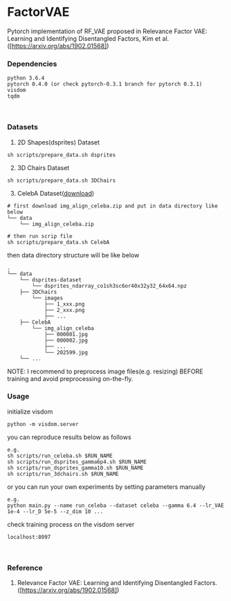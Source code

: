 # FactorVAE
Pytorch implementation of RF_VAE proposed in Relevance Factor VAE: Learning and Identifying Disentangled Factors, Kim et al.([https://arxiv.org/abs/1902.01568])
<br>

### Dependencies
```
python 3.6.4
pytorch 0.4.0 (or check pytorch-0.3.1 branch for pytorch 0.3.1)
visdom
tqdm
```
<br>

### Datasets
1. 2D Shapes(dsprites) Dataset
```
sh scripts/prepare_data.sh dsprites
```
2. 3D Chairs Dataset
```
sh scripts/prepare_data.sh 3DChairs
```
3. CelebA Dataset([download])
```
# first download img_align_celeba.zip and put in data directory like below
└── data
    └── img_align_celeba.zip

# then run scrip file
sh scripts/prepare_data.sh CelebA
```

then data directory structure will be like below<br>
```
.
└── data
    └── dsprites-dataset
        └── dsprites_ndarray_co1sh3sc6or40x32y32_64x64.npz
    ├── 3DChairs
        └── images
            ├── 1_xxx.png
            ├── 2_xxx.png
            ├── ...
    ├── CelebA
        └── img_align_celeba
            ├── 000001.jpg
            ├── 000002.jpg
            ├── ...
            └── 202599.jpg
    └── ...
```
NOTE: I recommend to preprocess image files(e.g. resizing) BEFORE training and avoid preprocessing on-the-fly.
<br>

### Usage
initialize visdom
```
python -m visdom.server
```
you can reproduce results below as follows
```
e.g.
sh scripts/run_celeba.sh $RUN_NAME
sh scripts/run_dsprites_gamma6p4.sh $RUN_NAME
sh scripts/run_dsprites_gamma10.sh $RUN_NAME
sh scripts/run_3dchairs.sh $RUN_NAME
```
or you can run your own experiments by setting parameters manually
```
e.g.
python main.py --name run_celeba --dataset celeba --gamma 6.4 --lr_VAE 1e-4 --lr_D 5e-5 --z_dim 10 ...
```
check training process on the visdom server
```
localhost:8097
```
<br>

### Reference
1. Relevance Factor VAE: Learning and Identifying Disentangled Factors.([https://arxiv.org/abs/1902.01568])


[https://arxiv.org/abs/1902.01568]: https://arxiv.org/abs/1902.01568
[download]: http://mmlab.ie.cuhk.edu.hk/projects/CelebA.html
